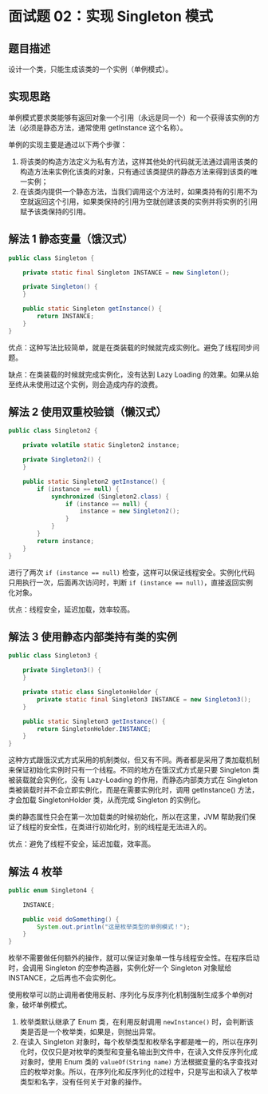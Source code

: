 # 面试题 02：实现 Singleton 模式

## 题目描述

设计一个类，只能生成该类的一个实例（单例模式）。

## 实现思路

单例模式要求类能够有返回对象一个引用（永远是同一个）和一个获得该实例的方法（必须是静态方法，通常使用 getInstance 这个名称）。

单例的实现主要是通过以下两个步骤：

1. 将该类的构造方法定义为私有方法，这样其他处的代码就无法通过调用该类的构造方法来实例化该类的对象，只有通过该类提供的静态方法来得到该类的唯一实例；
2. 在该类内提供一个静态方法，当我们调用这个方法时，如果类持有的引用不为空就返回这个引用，如果类保持的引用为空就创建该类的实例并将实例的引用赋予该类保持的引用。

## 解法 1 静态变量（饿汉式）

```java
public class Singleton {

    private static final Singleton INSTANCE = new Singleton();

    private Singleton() {
    }

    public static Singleton getInstance() {
        return INSTANCE;
    }
}
```

优点：这种写法比较简单，就是在类装载的时候就完成实例化。避免了线程同步问题。

缺点：在类装载的时候就完成实例化，没有达到 Lazy Loading 的效果。如果从始至终从未使用过这个实例，则会造成内存的浪费。

## 解法 2 使用双重校验锁（懒汉式）

```java
public class Singleton2 {

    private volatile static Singleton2 instance;

    private Singleton2() {
    }

    public static Singleton2 getInstance() {
        if (instance == null) {
            synchronized (Singleton2.class) {
                if (instance == null) {
                    instance = new Singleton2();
                }
            }
        }
        return instance;
    }
}
```

进行了两次 `if (instance == null)` 检查，这样可以保证线程安全。实例化代码只用执行一次，后面再次访问时，判断 `if (instance == null)`，直接返回实例化对象。

优点：线程安全，延迟加载，效率较高。

## 解法 3 使用静态内部类持有类的实例

```java
public class Singleton3 {

    private Singleton3() {
    }

    private static class SingletonHolder {
        private static final Singleton3 INSTANCE = new Singleton3();
    }

    public static Singleton3 getInstance() {
        return SingletonHolder.INSTANCE;
    }
}
```

这种方式跟饿汉式方式采用的机制类似，但又有不同。两者都是采用了类加载机制来保证初始化实例时只有一个线程。不同的地方在饿汉式方式是只要 Singleton 类被装载就会实例化，没有 Lazy-Loading 的作用，而静态内部类方式在 Singleton 类被装载时并不会立即实例化，而是在需要实例化时，调用 getInstance() 方法，才会加载 SingletonHolder 类，从而完成 Singleton 的实例化。

类的静态属性只会在第一次加载类的时候初始化，所以在这里，JVM 帮助我们保证了线程的安全性，在类进行初始化时，别的线程是无法进入的。

优点：避免了线程不安全，延迟加载，效率高。

## 解法 4 枚举

```java
public enum Singleton4 {

    INSTANCE;

    public void doSomething() {
        System.out.println("这是枚举类型的单例模式！");
    }
}
```

枚举不需要做任何额外的操作，就可以保证对象单一性与线程安全性。在程序启动时，会调用 Singleton 的空参构造器，实例化好一个 Singleton 对象赋给 INSTANCE，之后再也不会实例化。

使用枚举可以防止调用者使用反射、序列化与反序列化机制强制生成多个单例对象，破坏单例模式。

1. 枚举类默认继承了 Enum 类，在利用反射调用 `newInstance()` 时，会判断该类是否是一个枚举类，如果是，则抛出异常。
2. 在读入 Singleton 对象时，每个枚举类型和枚举名字都是唯一的，所以在序列化时，仅仅只是对枚举的类型和变量名输出到文件中，在读入文件反序列化成对象时，使用 Enum 类的 `valueOf(String name)` 方法根据变量的名字查找对应的枚举对象。所以，在序列化和反序列化的过程中，只是写出和读入了枚举类型和名字，没有任何关于对象的操作。